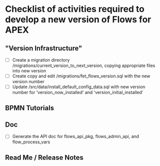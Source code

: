 # Checklist of activities required to develop a new version of Flows for APEX

## "Version Infrastructure"

- [ ] Create a migration directory /migrations/current_version_to_next_version, copying appropriate files into new version
- [ ] Create copy and edit /migrations/fet_flows_version.sql with the new version number
- [ ] Update /src/data/install_default_config_data.sql with new version number for 'version_now_installed' and 'version_initial_installed'

## BPMN Tutorials

## Doc

- [ ] Generate the API doc for flows_api_pkg, flows_admin_api, and flow_process_vars

## Read Me / Release Notes
